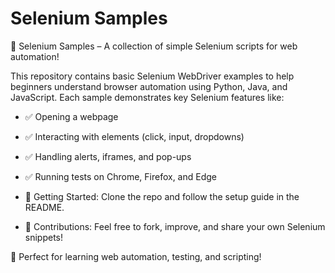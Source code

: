 # Selenium Samples


🚀 Selenium Samples – A collection of simple Selenium scripts for web automation!

This repository contains basic Selenium WebDriver examples to help beginners understand browser automation using Python, Java, and JavaScript. Each sample demonstrates key Selenium features like:

* ✅ Opening a webpage
* ✅ Interacting with elements (click, input, dropdowns)
* ✅ Handling alerts, iframes, and pop-ups
* ✅ Running tests on Chrome, Firefox, and Edge

* 🔹 Getting Started: Clone the repo and follow the setup guide in the README.
* 🔹 Contributions: Feel free to fork, improve, and share your own Selenium snippets!

🐼 Perfect for learning web automation, testing, and scripting!